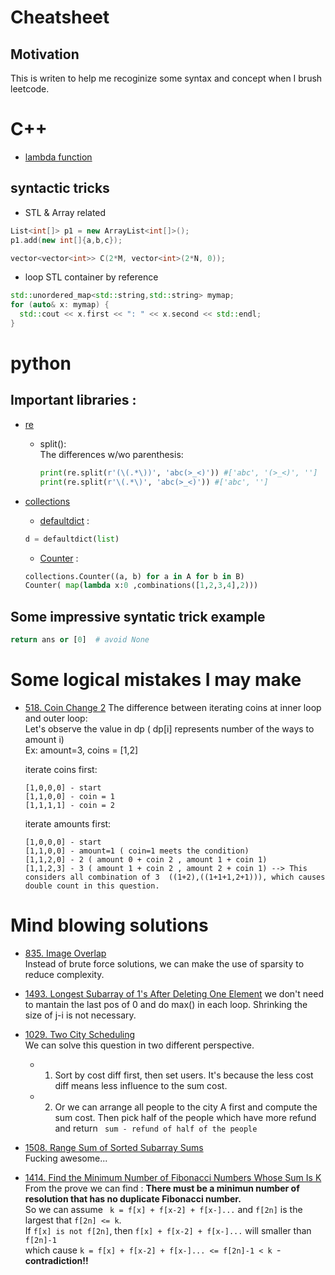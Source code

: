 Cheatsheet
==========

## Motivation
This is writen to help me recoginize some syntax and concept when I brush leetcode.


# C++

- [lambda function](https://en.cppreference.com/w/cpp/language/lambda)

## syntactic tricks
- STL & Array related
```c++
List<int[]> p1 = new ArrayList<int[]>();
p1.add(new int[]{a,b,c});
```
```c++
vector<vector<int>> C(2*M, vector<int>(2*N, 0));
```

- loop STL container by reference  
```c++
std::unordered_map<std::string,std::string> mymap;
for (auto& x: mymap) {
  std::cout << x.first << ": " << x.second << std::endl;
}
```


# python

## Important libraries :
- [re](https://docs.python.org/3/library/re.html#module-re)
  - split():  
    The differences w/wo parenthesis:  
    ```python
    print(re.split(r'(\(.*\))', 'abc(>_<)')) #['abc', '(>_<)', '']
    print(re.split(r'\(.*\)', 'abc(>_<)')) #['abc', '']
    ```
  
- [collections](https://docs.python.org/zh-tw/3/library/collections.html#module-collections)
  - [defaultdict](https://docs.python.org/zh-tw/3/library/collections.html#collections.defaultdict) :  
  ```python
  d = defaultdict(list)
  ```
  - [Counter](https://docs.python.org/zh-tw/3/library/collections.html#collections.Counter) :  
  ```python
  collections.Counter((a, b) for a in A for b in B)
  Counter( map(lambda x:0 ,combinations([1,2,3,4],2)))
  ```

## Some impressive syntatic trick example
``` python
return ans or [0]  # avoid None
```


# Some logical mistakes I may make

- [518. Coin Change 2](https://leetcode.com/problems/coin-change-2/discuss/176706/Beginner-Mistake%3A-Why-an-inner-loop-for-coins-doensn't-work-Java-Soln)
  The difference between iterating coins at inner loop and outer loop:  
  Let's observe the value in dp ( dp[i] represents number of the ways to amount i)  
  Ex: amount=3, coins = [1,2]

  iterate coins first:

      [1,0,0,0] - start
      [1,1,0,0] - coin = 1
      [1,1,1,1] - coin = 2

  iterate amounts first:

      [1,0,0,0] - start
      [1,1,0,0] - amount=1 ( coin=1 meets the condition)
      [1,1,2,0] - 2 ( amount 0 + coin 2 , amount 1 + coin 1)
      [1,1,2,3] - 3 ( amount 1 + coin 2 , amount 2 + coin 1) --> This considers all combination of 3  ((1+2),((1+1+1,2+1))), which causes double count in this question.


# Mind blowing solutions
- [835. Image Overlap](https://leetcode.com/problems/image-overlap/discuss/130623/C%2B%2BJavaPython-Straight-Forward)  
Instead of brute force solutions, we can make the use of sparsity to reduce complexity.


- [1493. Longest Subarray of 1's After Deleting One Element](https://leetcode.com/problems/longest-subarray-of-1s-after-deleting-one-element/discuss/708112/JavaC%2B%2BPython-Sliding-Window-at-most-one-0) 
we don't need to mantain the last pos of 0 and do max() in each loop. Shrinking the size of j-i is not necessary.

- [1029. Two City Scheduling](https://leetcode.com/problems/two-city-scheduling/)  
  We can solve this question in two different perspective. 
  - 1. Sort by cost diff first, then set users. It's because the less cost diff means less influence to the sum cost.
  - 2. Or we can arrange all people to the city A first and compute the sum cost. Then pick half of the people which have more refund and return ` sum - refund of half of the people`

- [1508. Range Sum of Sorted Subarray Sums](https://leetcode.com/problems/range-sum-of-sorted-subarray-sums/)  
  Fucking awesome...
  
- [1414. Find the Minimum Number of Fibonacci Numbers Whose Sum Is K](https://leetcode.com/problems/find-the-minimum-number-of-fibonacci-numbers-whose-sum-is-k/discuss/585632/JavaC%2B%2BPython-Easy-Prove)  
  From the prove we can find :  **There must be a minimun number of resolution that has no duplicate Fibonacci number.**    
  So we can assume ` k = f[x] + f[x-2] + f[x-]...` and `f[2n]` is the largest that `f[2n] <= k`.  
  If  `f[x] is not f[2n]`, then `f[x] + f[x-2] + f[x-]...` will smaller than `f[2n]-1`   
  which cause `k = f[x] + f[x-2] + f[x-]... <= f[2n]-1 < k `- **contradiction!!**
    
